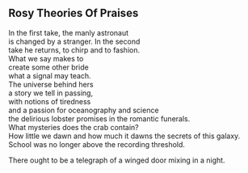 Rosy Theories Of Praises
------------------------
In the first take, the manly astronaut  
is changed by a stranger. In the second  
take he returns, to chirp and to fashion.  
What we say makes to  
create some other bride  
what a signal may teach.  
The universe behind hers  
a story we tell in passing,  
with notions of tiredness  
and a passion for oceanography and science  
the delirious lobster promises in the romantic funerals.  
What mysteries does the crab contain?  
How little we dawn and how much it dawns the secrets of this galaxy.  
School was no longer above the recording threshold.  
  
There ought to be a telegraph of a winged door mixing in a night.  
